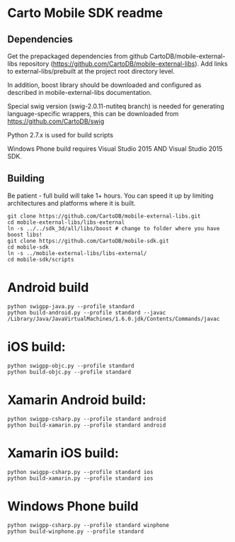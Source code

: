 # Carto Mobile SDK readme

## Dependencies
Get the prepackaged dependencies from github CartoDB/mobile-external-libs
repository (https://github.com/CartoDB/mobile-external-libs). Add links
to external-libs/prebuilt at the project root directory level.

In addition, boost library should be downloaded and configured as described
in mobile-external-libs documentation.

Special swig version (swig-2.0.11-nutiteq branch) is needed for generating 
language-specific wrappers, this can be downloaded from https://github.com/CartoDB/swig

Python 2.7.x is used for build scripts

Windows Phone build requires Visual Studio 2015 AND Visual Studio 2015 SDK.

## Building

Be patient - full build will take 1+ hours. You can speed it up by limiting architectures and platforms where it is built.

```
git clone https://github.com/CartoDB/mobile-external-libs.git
cd mobile-external-libs/libs-external
ln -s ../../sdk_3d/all/libs/boost # change to folder where you have boost libs!
git clone https://github.com/CartoDB/mobile-sdk.git
cd mobile-sdk
ln -s ../mobile-external-libs/libs-external/
cd mobile-sdk/scripts
```

# Android build 
```
python swigpp-java.py --profile standard
python build-android.py --profile standard --javac /Library/Java/JavaVirtualMachines/1.6.0.jdk/Contents/Commands/javac
```

# iOS build:
```
python swigpp-objc.py --profile standard
python build-objc.py --profile standard
```

# Xamarin Android build:
```
python swigpp-csharp.py --profile standard android
python build-xamarin.py --profile standard android
```

# Xamarin iOS build:
```
python swigpp-csharp.py --profile standard ios
python build-xamarin.py --profile standard ios
```

# Windows Phone build
```
python swigpp-csharp.py --profile standard winphone
python build-winphone.py --profile standard
```
